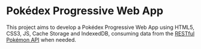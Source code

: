 # Pokédex Progressive Web App
This project aims to develop a Pokédex Progressive Web App using HTML5, CSS3, JS, Cache Storage and IndexedDB, consuming data from the [RESTful Pokémon API](https://pokeapi.co/) when needed.
